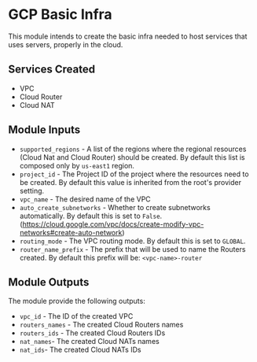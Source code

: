 # GCP Basic Infra

This module intends to create the basic infra needed to host services that uses servers, properly in the cloud.

## Services Created

- VPC
- Cloud Router
- Cloud NAT

## Module Inputs

- ```supported_regions``` - A list of the regions where the regional resources (Cloud Nat and Cloud Router) should be created. By default this list is composed only by ```us-east1``` region.
- ```project_id``` - The Project ID of the project where the resources need to be created. By default this value is inherited from the root's provider setting.
- ```vpc_name``` - The desired name of the VPC
- ```auto_create_subnetworks``` - Whether to create subnetworks automatically. By default this is set to ```False```. (https://cloud.google.com/vpc/docs/create-modify-vpc-networks#create-auto-network)
- ```routing_mode``` - The VPC routing mode. By default this is set to ```GLOBAL```. 
- ```router_name_prefix``` - The prefix that will be used to name the Routers created. By default this prefix will be: ```<vpc-name>-router```

## Module Outputs

The module provide the following outputs:

- ```vpc_id``` - The ID of the created VPC
- ```routers_names``` - The created Cloud Routers names
- ```routers_ids``` - The created Cloud Routers IDs
- ```nat_names```- The created Cloud NATs names
- ```nat_ids```- The created Cloud NATs IDs